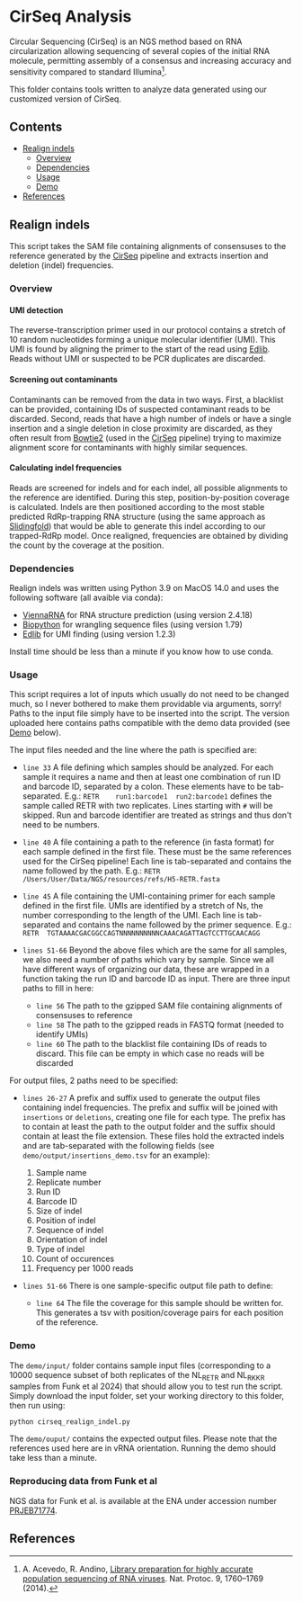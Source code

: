 # CirSeq Analysis
Circular Sequencing (CirSeq) is an NGS method based on RNA circularization allowing sequencing of several copies of the initial RNA molecule, permitting assembly of a consensus and increasing accuracy and sensitivity compared to standard Illumina[^1]. 

This folder contains tools written to analyze data generated using our customized version of CirSeq.

## Contents
* [Realign indels](#realign-indels)
    * [Overview](#overview)
    * [Dependencies](#dependencies)
    * [Usage](#usage)
    * [Demo](#demo)
* [References](#references)

## Realign indels
This script takes the SAM file containing alignments of consensuses to the reference generated by the [CirSeq](https://github.com/ashleyacevedo/CirSeq) pipeline and extracts insertion and deletion (indel) frequencies.

### Overview
#### UMI detection
The reverse-transcription primer used in our protocol contains a stretch of 10 random nucleotides forming a unique molecular identifier (UMI). This UMI is found by aligning the primer to the start of the read using [Edlib](https://github.com/Martinsos/edlib). Reads without UMI or suspected to be PCR duplicates are discarded.

#### Screening out contaminants
Contaminants can be removed from the data in two ways. First, a blacklist can be provided, containing IDs of suspected contaminant reads to be discarded. Second, reads that have a high number of indels or have a single insertion and a single deletion in close proximity are discarded, as they often result from [Bowtie2](https://bowtie-bio.sourceforge.net/bowtie2/index.shtml) (used in the [CirSeq](https://github.com/ashleyacevedo/CirSeq) pipeline) trying to maximize alignment score for contaminants with highly similar sequences.

#### Calculating indel frequencies
Reads are screened for indels and for each indel, all possible alignments to the reference are identified. During this step, position-by-position coverage is calculated. Indels are then positioned according to the most stable predicted RdRp-trapping RNA structure (using the same approach as [Slidingfold](/slidingfold/)) that would be able to generate this indel according to our trapped-RdRp model. Once realigned, frequencies are obtained by dividing the count by the coverage at the position.

### Dependencies
Realign indels was written using Python 3.9 on MacOS 14.0 and uses the following software (all avaible via conda):
* [ViennaRNA](https://github.com/ViennaRNA) for RNA structure prediction (using version 2.4.18)
* [Biopython](https://biopython.org/) for wrangling sequence files (using version 1.79)
* [Edlib](https://github.com/Martinsos/edlib) for UMI finding (using version 1.2.3)

Install time should be less than a minute if you know how to use conda.

### Usage
This script requires a lot of inputs which usually do not need to be changed much, so I never bothered to make them providable via arguments, sorry! Paths to the input file simply have to be inserted into the script. The version uploaded here contains paths compatible with the demo data provided (see [Demo](#demo) below).

The input files needed and the line where the path is specified are:
* ```line 33``` A file defining which samples should be analyzed. For each sample it requires a name and then at least one combination of run ID and barcode ID, separated by a colon. These elements have to be tab-separated. E.g.: ```RETR    run1:barcode1  run2:barcode1``` defines the sample called RETR with two replicates. Lines starting with ```#``` will be skipped. Run and barcode identifier are treated as strings and thus don't need to be numbers.
* ```line 40``` A file containing a path to the reference (in fasta format) for each sample defined in the first file. These must be the same references used for the CirSeq pipeline! Each line is tab-separated and contains the name followed by the path. E.g.: ```RETR /Users/User/Data/NGS/resources/refs/H5-RETR.fasta```
* ```line 45``` A file containing the UMI-containing primer for each sample defined in the first file. UMIs are identified by a stretch of Ns, the number corresponding to the length of the UMI. Each line is tab-separated and contains the name followed by the primer sequence. E.g.: ```RETR  TGTAAAACGACGGCCAGTNNNNNNNNNNCAAACAGATTAGTCCTTGCAACAGG```

* ```lines 51-66``` Beyond the above files which are the same for all samples, we also need a number of paths which vary by sample. Since we all have different ways of organizing our data, these are wrapped in a function taking the run ID and barcode ID as input. There are three input paths to fill in here:
    + ```line 56``` The path to the gzipped SAM file containing alignments of consensuses to reference
    + ```line 58``` The path to the gzipped reads in FASTQ format (needed to identify UMIs)
    + ```line 60``` The path to the blacklist file containing IDs of reads to discard. This file can be empty in which case no reads will be discarded

For output files, 2 paths need to be specified:
* ```lines 26-27``` A prefix and suffix used to generate the output files containing indel frequencies. The prefix and suffix will be joined with ```insertions``` or ```deletions```, creating one file for each type. The prefix has to contain at least the path to the output folder and the suffix should contain at least the file extension. These files hold the extracted indels and are tab-separated with the following fields (see ```demo/output/insertions_demo.tsv``` for an example):
    
    1. Sample name
    2. Replicate number
    3. Run ID
    4. Barcode ID
    5. Size of indel
    6. Position of indel
    7. Sequence of indel
    8. Orientation of indel
    9. Type of indel
    10. Count of occurences
    11. Frequency per 1000 reads
* ```lines 51-66``` There is one sample-specific output file path to define:
    + ```line 64``` The file the coverage for this sample should be written for. This generates a tsv with position/coverage pairs for each position of the reference.

### Demo
The ```demo/input/``` folder contains sample input files (corresponding to a 10000 sequence subset of both replicates of the NL<sub>RETR</sub> and NL<sub>RKKR</sub> samples from Funk et al 2024) that should allow you to test run the script. Simply download the input folder, set your working directory to this folder, then run using:

```python cirseq_realign_indel.py```

The ```demo/ouput/``` contains the expected output files. Please note that the references used here are in vRNA orientation. Running the demo should take less than a minute.

### Reproducing data from Funk et al
NGS data for Funk et al. is available at the ENA under accession number [PRJEB71774](https://www.ebi.ac.uk/ena/browser/view/PRJEB71774). 

## References
[^1]: A. Acevedo, R. Andino, [Library preparation for highly accurate population sequencing of RNA viruses](http://www.nature.com/articles/nprot.2014.118). Nat. Protoc. 9, 1760–1769 (2014).